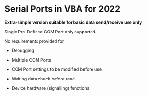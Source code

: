 # Serial Ports in VBA for 2022

**Extra-simple version suitable for basic data send/receive use only**

Single Pre-Defined COM Port only supported. 

<P>

No requirements provided for


- Debugging

- Multiple COM Ports

- COM Port settings to be modified before use

- Waiting data check before read

- Device hardware (signalling) functions 

</P>
